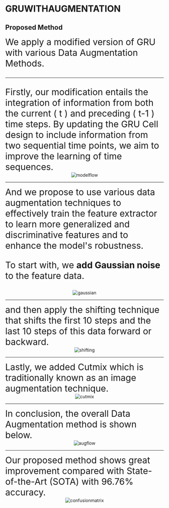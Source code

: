 # GRUWITHAUGMENTATION

## Proposed Method
<div style="font-size: 2em;">
We apply a modified version of GRU with various Data Augmentation Methods.
  
---

</div>
<div style="font-size: 2em;">
  Firstly, our modification entails the integration of information from both the current ( t ) and preceding ( t-1 ) time steps. By updating the GRU Cell design to include information from two sequential time points, we aim to improve the learning of time sequences.
  
</div>

<div style="text-align:center;">  
  <img src="https://github.com/harikang/GRUWITHAUGMENTATION/assets/138555992/0ba00e11-1bd9-4814-b59c-cc137db60367" alt="modelflow">
</div>

---

<div style="font-size: 2em;">
  And we propose to use various data augmentation techniques to effectively train the feature extractor to learn more generalized and discriminative features and to enhance the model's robustness.

  To start with, we **add Gaussian noise** to the feature data.
  
</div>

<div style="text-align:center;">
  <img src="https://github.com/harikang/GRUWITHAUGMENTATION/assets/138555992/75d2ebf3-aa45-4332-93af-5ebce2a7df93" alt="gaussian">
</div>

---

<div style="font-size: 2em;">
  and then apply the shifting technique that shifts the first 10 steps and the last 10 steps of this data forward or backward.
  
</div>

<div style="text-align:center;">
  <img src="https://github.com/harikang/GRUWITHAUGMENTATION/assets/138555992/c7788a67-71aa-4460-8b46-e24703fb6cc9" alt="shifting">
</div>

---

<div style="font-size: 2em;">
  Lastly, we added Cutmix which is traditionally known as an image augmentation technique.
  
</div>

<div style="text-align:center;">
  <img src="https://github.com/harikang/GRUWITHAUGMENTATION/assets/138555992/ecc190fe-62b7-4ad8-aea3-3ea8c9297c11" alt="cutmix">
</div>

---

<div style="font-size: 2em;">
  In conclusion, the overall Data Augmentation method is shown below.
  
</div>

<div style="text-align:center;">
  <img src="https://github.com/harikang/GRUWITHAUGMENTATION/assets/138555992/652ba656-a7f2-4fea-86fd-583c39e9bae7" alt="augflow">
</div>

---

<div style="font-size: 2em;">
  Our proposed method shows great improvement compared with State-of-the-Art (SOTA) with 96.76% accuracy.  
</div>

<div style="text-align:center;">
  <img src="https://github.com/harikang/GRUWITHAUGMENTATION/assets/138555992/6af44e2d-f7b2-4817-bd31-6ef9ab4b2bbb" alt="confusionmatrix">
</div>
